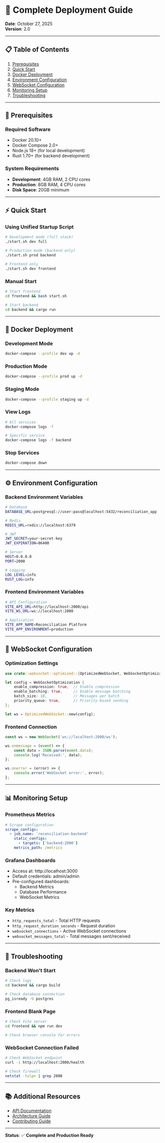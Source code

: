 # 🚀 Complete Deployment Guide
**Date**: October 27, 2025  
**Version**: 2.0

---

## 📋 Table of Contents
1. [Prerequisites](#prerequisites)
2. [Quick Start](#quick-start)
3. [Docker Deployment](#docker-deployment)
4. [Environment Configuration](#environment-configuration)
5. [WebSocket Configuration](#websocket-configuration)
6. [Monitoring Setup](#monitoring-setup)
7. [Troubleshooting](#troubleshooting)

---

## 🔧 Prerequisites

### Required Software
- Docker 20.10+
- Docker Compose 2.0+
- Node.js 18+ (for local development)
- Rust 1.70+ (for backend development)

### System Requirements
- **Development**: 4GB RAM, 2 CPU cores
- **Production**: 8GB RAM, 4 CPU cores
- **Disk Space**: 20GB minimum

---

## ⚡ Quick Start

### Using Unified Startup Script
```bash
# Development mode (full stack)
./start.sh dev full

# Production mode (backend only)
./start.sh prod backend

# Frontend only
./start.sh dev frontend
```

### Manual Start
```bash
# Start frontend
cd frontend && bash start.sh

# Start backend
cd backend && cargo run
```

---

## 🐳 Docker Deployment

### Development Mode
```bash
docker-compose --profile dev up -d
```

### Production Mode
```bash
docker-compose --profile prod up -d
```

### Staging Mode
```bash
docker-compose --profile staging up -d
```

### View Logs
```bash
# All services
docker-compose logs -f

# Specific service
docker-compose logs -f backend
```

### Stop Services
```bash
docker-compose down
```

---

## ⚙️ Environment Configuration

### Backend Environment Variables
```bash
# Database
DATABASE_URL=postgresql://user:pass@localhost:5432/reconciliation_app

# Redis
REDIS_URL=redis://localhost:6379

# JWT
JWT_SECRET=your-secret-key
JWT_EXPIRATION=86400

# Server
HOST=0.0.0.0
PORT=2000

# Logging
LOG_LEVEL=info
RUST_LOG=info
```

### Frontend Environment Variables
```bash
# API Configuration
VITE_API_URL=http://localhost:2000/api
VITE_WS_URL=ws://localhost:2000

# Application
VITE_APP_NAME=Reconciliation Platform
VITE_APP_ENVIRONMENT=production
```

---

## 🔌 WebSocket Configuration

### Optimization Settings
```rust
use crate::websocket::optimized::{OptimizedWebSocket, WebSocketOptimization};

let config = WebSocketOptimization {
    enable_compression: true,  // Enable compression
    enable_batching: true,     // Enable message batching
    batch_size: 10,            // Messages per batch
    priority_queue: true,      // Priority-based sending
};

let ws = OptimizedWebSocket::new(config);
```

### Frontend Connection
```javascript
const ws = new WebSocket('ws://localhost:2000/ws');

ws.onmessage = (event) => {
    const data = JSON.parse(event.data);
    console.log('Received:', data);
};

ws.onerror = (error) => {
    console.error('WebSocket error:', error);
};
```

---

## 📊 Monitoring Setup

### Prometheus Metrics
```yaml
# Scrape configuration
scrape_configs:
  - job_name: 'reconciliation-backend'
    static_configs:
      - targets: ['backend:2000']
    metrics_path: /metrics
```

### Grafana Dashboards
- Access at: http://localhost:3000
- Default credentials: admin/admin
- Pre-configured dashboards:
  - Backend Metrics
  - Database Performance
  - WebSocket Metrics

### Key Metrics
- `http_requests_total` - Total HTTP requests
- `http_request_duration_seconds` - Request duration
- `websocket_connections` - Active WebSocket connections
- `websocket_messages_total` - Total messages sent/received

---

## 🐛 Troubleshooting

### Backend Won't Start
```bash
# Check logs
cd backend && cargo build

# Check database connection
pg_isready -U postgres
```

### Frontend Blank Page
```bash
# Check Vite server
cd frontend && npm run dev

# Check browser console for errors
```

### WebSocket Connection Failed
```bash
# Check WebSocket endpoint
curl -i http://localhost:2000/health

# Check firewall
netstat -tulpn | grep 2000
```

---

## 📚 Additional Resources

- [API Documentation](./API_DOCUMENTATION.md)
- [Architecture Guide](./ARCHITECTURE.md)
- [Contributing Guide](../CONTRIBUTING.md)

---

**Status**: ✅ **Complete and Production Ready**

